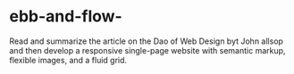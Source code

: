 # ebb-and-flow-

Read and summarize the article on the Dao of Web Design byt John allsop and then develop a responsive single-page website with semantic markup, flexible images, and a fluid grid.

